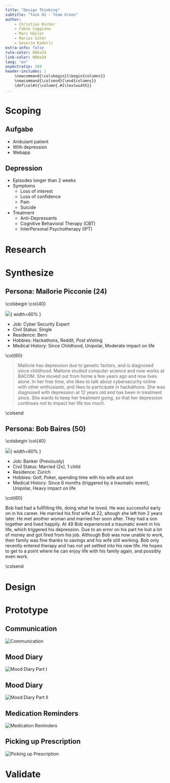 ```yaml
---
title: "Design Thinking"
subtitle: "Task 01 - Team Green"
author:
    - Christian Kocher
    - Fabio Caggiano
    - Marc Häsler
    - Marius Schär
    - Severin Kaderli
extra-info: false
rule-color: 00ba34
link-color: 00ba34
lang: "en"
aspectratio: 169
header-includes: |
    \newcommand{\colsbegin}{\begin{columns}}
    \newcommand{\colsend}{\end{columns}}
    \def\col#1{\column{.#1\textwidth}}
...
```


# Scoping

## Aufgabe

- Ambulant patient
- With depression
- Webapp

## Depression

- Episodes longer than 2 weeks
- Symptoms
  * Loss of interest
  * Loss of confidence
  * Pain
  * Suicide
- Treatment
  * Anti-Depressants
  * Cognitive Behavioral Therapy (CBT)
  * InterPersonal Psychotherapy (IPT)

# Research

# Synthesize

## Persona: Mallorie Picconie (24)
\colsbegin
\col{40}

![](./assets/mallorie.png){ width=60% }

- Job: Cyber Security Expert
- Civil Status: Single
- Residence: Bern
- Hobbies: Hackathons, Reddit, Post eVoting
- Medical History: Since Childhood, Unipolar, Moderate impact on life

\col{60}

> Mallorie has depression due to genetic factors, and is diagnosed since childhood.
> Mallorie studied computer science and now works at BACOM.
> She moved out from home a few years ago and now lives alone.
> In her free time, she likes to talk about cybersecurity online with other
> enthusiasts, and likes to participate in hackathons.
> She was diagnosed with depression at 12 years old and has been in treatment since.
> She wants to keep her treatment going, so that her depression continues
> not to impact her life too much.

\colsend

## Persona: Bob Baires (50)
\colsbegin
\col{40}

![](./assets/bob.png){ width=60% }

- Job: Banker (Previously)
- Civil Status: Married (2x), 1 child
- Residence: Zürich
- Hobbies: Golf, Poker, spending time with his wife and son
- Medical History: Since 6 months (triggered by a traumatic event), Unipolar, Heavy impact on life

\col{60}

Bob had had a fullfilling life, doing what he loved.
He was successful early on in his career.
He married his first wife at 22, altough she left him 2 years later.
He met another woman and married her soon after.
They had a son together and lived happily.
At 49 Bob experienced a traumatic event in his life, which triggered his depression.
Due to an error on his part he lost a lot of money and got fired from his job.
Although Bob was now unable to work, their family was fine thanks to
savings and his wife still working.
Bob only recently entered therapy and has not yet settled into his new life.
He hopes to get to a point where he can enjoy life with his family again,
and possibly even work.

\colsend

# Design

# Prototype

## Communication
![Communication](./prototypes/communication.jpg)

## Mood Diary
![Mood Diary Part I](./prototypes/mood-diary-1.jpg)

## Mood Diary
![Mood Diary Part II](./prototypes/mood-diary-2.jpg)

## Medication Reminders
![Medication Reminders](./prototypes/medication-reminders.jpg)

## Picking up Prescription
![Picking up Prescription](./prototypes/picking-up-prescription.png)

# Validate
